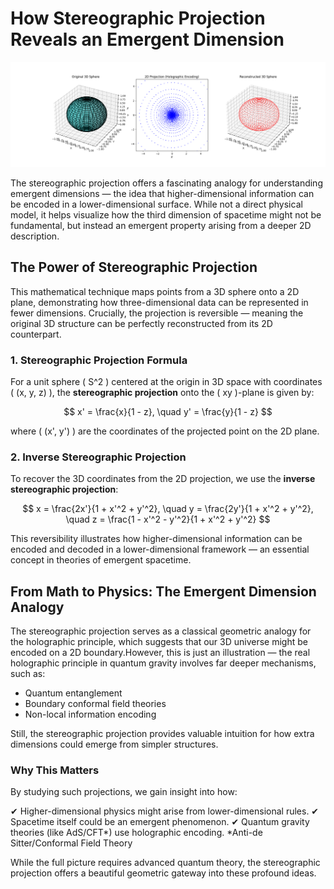 # How Stereographic Projection Reveals an Emergent Dimension

![Emergent_Dimension](emergent_dimension.png)

The stereographic projection offers a fascinating analogy for understanding emergent dimensions — the idea that higher-dimensional information can be encoded in a lower-dimensional surface. While not a direct physical model, it helps visualize how the third dimension of spacetime might not be fundamental, but instead an emergent property arising from a deeper 2D description.

## The Power of Stereographic Projection

This mathematical technique maps points from a 3D sphere onto a
2D plane, demonstrating how three-dimensional data can be represented in fewer dimensions. Crucially, the projection is reversible — meaning the original 3D structure can be perfectly reconstructed from its 2D counterpart.

### 1. Stereographic Projection Formula

For a unit sphere \( S^2 \) centered at the origin in 3D space with coordinates \( (x, y, z) \), the **stereographic projection** onto the \( xy \)-plane is given by:

$$
x' = \frac{x}{1 - z}, \quad y' = \frac{y}{1 - z}
$$

where \( (x', y') \) are the coordinates of the projected point on the 2D plane.

### 2. Inverse Stereographic Projection

To recover the 3D coordinates from the 2D projection, we use the **inverse stereographic projection**:

$$
x = \frac{2x'}{1 + x'^2 + y'^2}, \quad y = \frac{2y'}{1 + x'^2 + y'^2}, \quad z = \frac{1 - x'^2 - y'^2}{1 + x'^2 + y'^2}
$$

This reversibility illustrates how higher-dimensional information can be encoded and decoded in a lower-dimensional framework — an essential concept in theories of emergent spacetime.

## From Math to Physics: The Emergent Dimension Analogy

The stereographic projection serves as a classical geometric analogy for the holographic principle, which suggests that our 3D universe might be encoded on a 2D boundary.However, this is just an illustration — the real holographic principle in quantum gravity involves far deeper mechanisms, such as:

- Quantum entanglement
- Boundary conformal field theories
- Non-local information encoding
  
Still, the stereographic projection provides valuable intuition for how extra dimensions could emerge from simpler structures.

### Why This Matters

By studying such projections, we gain insight into how:

✔ Higher-dimensional physics might arise from lower-dimensional rules.
✔ Spacetime itself could be an emergent phenomenon.
✔ Quantum gravity theories (like AdS/CFT*) use holographic encoding.
  *Anti-de Sitter/Conformal Field Theory

While the full picture requires advanced quantum theory, the stereographic projection offers a beautiful geometric gateway into these profound ideas.
